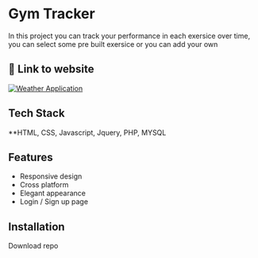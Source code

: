 
# Gym Tracker

In this project you can track your performance in each exersice over time, you can select some pre built exersice or you can add your own

## 🔗 Link to website
[![Weather Application](https://thanosdev.com/Gym_Tracker/)](https://thanosdev.com/Gym_Tracker/)



## Tech Stack

**HTML, CSS, Javascript, Jquery, PHP, MYSQL


## Features

- Responsive design
- Cross platform
- Elegant appearance
- Login / Sign up page



## Installation

Download repo 
